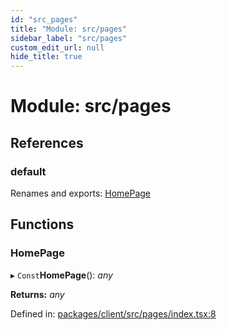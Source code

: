 ```yaml
---
id: "src_pages"
title: "Module: src/pages"
sidebar_label: "src/pages"
custom_edit_url: null
hide_title: true
---
```


# Module: src/pages

## References

### default

Renames and exports: [HomePage](src_pages.md#homepage)

## Functions

### HomePage

▸ `Const`**HomePage**(): *any*

**Returns:** *any*

Defined in: [packages/client/src/pages/index.tsx:8](https://github.com/xr3ngine/xr3ngine/blob/65dfcf39a/packages/client/src/pages/index.tsx#L8)
